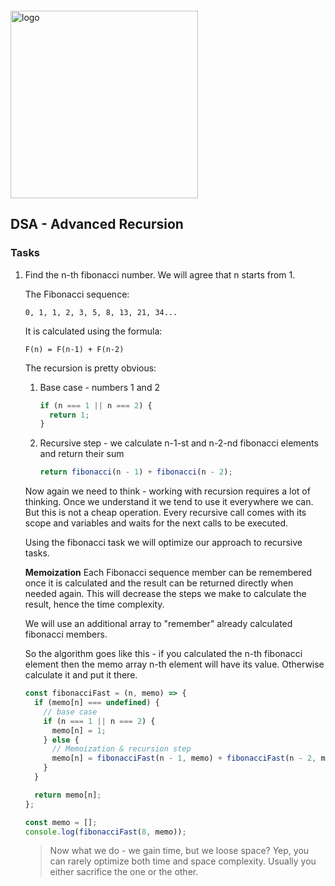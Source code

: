 <img src="https://webassets.telerikacademy.com/images/default-source/logos/telerik-academy.svg" alt="logo" width="300px" style="margin-top: 20px;"/>

## DSA - Advanced Recursion

### Tasks

1. Find the n-th fibonacci number. We will agree that n starts from 1. 
   
   The Fibonacci sequence: 
   ```
   0, 1, 1, 2, 3, 5, 8, 13, 21, 34...
   ``` 

   It is calculated using the formula:

   ```
   F(n) = F(n-1) + F(n-2)
   ```

   The recursion is pretty obvious:
    1. Base case - numbers 1 and 2

        ```js
        if (n === 1 || n === 2) {
          return 1;
        }
        ```

    2. Recursive step - we calculate n-1-st and n-2-nd fibonacci elements and return their sum

        ```js
        return fibonacci(n - 1) + fibonacci(n - 2);
        ```
    Now again we need to think - working with recursion requires a lot of thinking. Once we understand it we tend to use it everywhere we can. But this is not a cheap operation. Every recursive call comes with its scope and variables and waits for the next calls to be executed. 

    Using the fibonacci task we will optimize our approach to recursive tasks.

    **Memoization**
    Each Fibonacci sequence member can be remembered once it is calculated and the result can be returned directly when needed again. This will decrease the steps we make to calculate the result, hence the time complexity.

    We will use an additional array to "remember" already calculated fibonacci members. 

    So the algorithm goes like this - if you calculated the n-th fibonacci element then the memo array n-th element will have its value. Otherwise calculate it and put it there.

      ```js
      const fibonacciFast = (n, memo) => {
        if (memo[n] === undefined) {
          // base case
          if (n === 1 || n === 2) {
            memo[n] = 1;
          } else {
            // Memoization & recursion step
            memo[n] = fibonacciFast(n - 1, memo) + fibonacciFast(n - 2, memo);
          }
        }

        return memo[n];
      };

      const memo = [];
      console.log(fibonacciFast(8, memo));
      ```

      > Now what we do - we gain time, but we loose space? Yep, you can rarely optimize both time and space complexity. Usually you either sacrifice the one or the other.